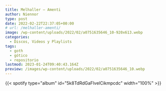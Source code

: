 ```yaml
---
title: Melhaller – Amenti
author: Niennor
type: post
date: 2022-02-22T22:37:05+00:00
# url: /melhaller-amenti/
image: /wp-content/uploads/2022/02/a0751635646_10-920x613.webp
categories:
  - Discos, Videos y Playlists
tags:
  - goth
  - gótico
  - repositorio
lastmod: 2023-01-24T09:40:43.164Z
preview: /images/wp-content/uploads/2022/02/a0751635646_10.webp
---
```


{{< spotify type="album" id="5k8TdRdGaFlvelCikmpcdc" width="100%"  >}}
